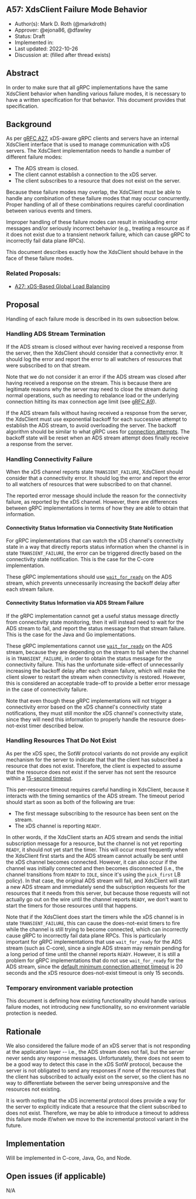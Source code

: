A57: XdsClient Failure Mode Behavior
----
* Author(s): Mark D. Roth (@markdroth)
* Approver: @ejona86, @dfawley
* Status: Draft
* Implemented in: 
* Last updated: 2022-10-26
* Discussion at: <google group thread> (filled after thread exists)

## Abstract

In order to make sure that all gRPC implementations have the same
XdsClient behavior when handling various failure modes, it is necessary
to have a written specification for that behavior.  This document provides
that specification.

## Background

As per [gRFC A27][A27], xDS-aware gRPC clients and servers have an
internal XdsClient interface that is used to manage communication with
xDS servers.  The XdsClient implementation needs to handle a number of
different failure modes:

- The ADS stream is closed.
- The client cannot establish a connection to the xDS server.
- The client subscribes to a resource that does not exist on the server.

Because these failure modes may overlap, the XdsClient must be able to
handle any combination of these failure modes that may occur concurrently.
Proper handling of all of these combinations requires careful
coordination between various events and timers.

Improper handling of these failure modes can result in misleading error
messages and/or seriously incorrect behavior (e.g., treating a resource
as if it does not exist due to a transient network failure, which can
cause gRPC to incorrectly fail data plane RPCs).

This document describes exactly how the XdsClient should behave in the
face of these failure modes.

### Related Proposals: 
* [A27: xDS-Based Global Load Balancing][A27]

[A27]: A27-xds-global-load-balancing.md

## Proposal

Handling of each failure mode is described in its own subsection below.

### Handling ADS Stream Termination

If the ADS stream is closed without ever having received a response from
the server, then the XdsClient should consider that a connectivity
error.  It should log the error and report the error to all watchers of
resources that were subscribed to on that stream.

Note that we do not consider it an error if the ADS stream was closed
after having received a response on the stream.  This is because there
are legitimate reasons why the server may need to close the stream
during normal operations, such as needing to rebalance load or the
underlying connection hitting its max connection age limit (see [gRFC
A9](A9-server-side-conn-mgt.md)).

If the ADS stream fails without having received a response from the
server, the XdsClient must use exponential backoff for each successive
attempt to establish the ADS stream, to avoid overloading the server.
The backoff algorithm should be similar to what gRPC uses for [connection
attempts](https://github.com/grpc/grpc/blob/master/doc/connection-backoff.md).
The backoff state will be reset when an ADS stream attempt does finally
receive a response from the server.

### Handling Connectivity Failure

When the xDS channel reports state `TRANSIENT_FAILURE`, XdsClient should
consider that a connectivity error.  It should log the error and report the
error to all watchers of resources that were subscribed to on that channel.

The reported error message should include the reason for the connectivity
failure, as reported by the xDS channel.  However, there are differences
between gRPC implementations in terms of how they are able to obtain
that information.

#### Connectivity Status Information via Connectivity State Notification

For gRPC implementations that can watch the xDS channel's connectivity state
in a way that directly reports status information when the channel is in
state `TRANSIENT_FAILURE`, the error can be triggered directly based on the
connectivity state notification.  This is the case for the C-core
implementation.

These gRPC implementations should use
[`wait_for_ready`](https://github.com/grpc/grpc/blob/master/doc/wait-for-ready.md)
on the ADS stream, which prevents unnecessarily increasing the backoff
delay after each stream failure.

#### Connectivity Status Information via ADS Stream Failure

If the gRPC implementation cannot get a useful status message directly
from connectivity state monitoring, then it will instead need to wait for
the ADS stream to fail, and report the status message from that stream
failure.  This is the case for the Java and Go implementations.

These gRPC implementations cannot use
[`wait_for_ready`](https://github.com/grpc/grpc/blob/master/doc/wait-for-ready.md)
on the ADS stream, because they are depending on the stream to fail when
the channel is in `TRANSIENT_FAILURE`, in order to obtain the status
message for the connectivity failure.  This has the unfortunate
side-effect of unnecessarily increasing the backoff delay after each
stream failure, which will make the client slower to restart the stream
when connectivity is restored.  However, this is considered an
acceptable trade-off to provide a better error message in the case of
connectivity failure.

Note that even though these gRPC implementations will not trigger a
connectivity error based on the xDS channel's connectivity state
notifications, they must still monitor the xDS channel's connectivity
state, since they will need this information to properly handle the
resource does-not-exist timer described below.

### Handling Resources That Do Not Exist

As per the xDS spec, the SotW protocol variants do not provide any
explicit mechanism for the server to indicate that that the client has
subscribed a resource that does not exist.  Therefore, the client is
expected to assume that the resource does not exist if the server has
not sent the resource within a [15-second
timeout](https://www.envoyproxy.io/docs/envoy/latest/api-docs/xds_protocol#knowing-when-a-requested-resource-does-not-exist).

This per-resource timeout requires careful handling in XdsClient, because
it interacts with the timing semantics of the ADS stream.  The timeout
period should start as soon as both of the following are true:

- The first message subscribing to the resource has been sent on the stream.
- The xDS channel is reporting `READY`.

In other words, if the XdsClient starts an ADS stream and sends the initial
subscription message for a resource, but the channel is not yet reporting
`READY`, it should not yet start the timer.  This will occur most frequently
when the XdsClient first starts and the ADS stream cannot actually be sent
until the xDS channel becomes connected.  However, it can also occur if
the channel was initially connected and then becomes disconnected (i.e.,
the channel transitions from `READY` to `IDLE`, since it's using the
`pick_first` LB policy).  In that case, the original ADS stream will fail,
and XdsClient will start a new ADS stream and immediately send the
subscription requests for the resources that it needs from this server,
but because those requests will not actually go out on the wire until
the channel reports `READY`, we don't want to start the timers for those
resources until that happens.

Note that if the XdsClient does start the timers while the xDS channel
is in state `TRANSIENT_FAILURE`, this can cause the does-not-exist
timers to fire while the channel is still trying to become connected,
which can incorrectly cause gRPC to incorrectly fail data plane RPCs.
This is particularly important for gRPC implementations that use
`wait_for_ready` for the ADS stream (such as C-core), since a single ADS
stream may remain pending for a long period of time until the channel
reports `READY`.  However, it is still a problem for gRPC
implementations that do not use `wait_for_ready` for the ADS stream,
since the [default minimum connection attempt
timeout](https://github.com/grpc/grpc/blob/master/doc/connection-backoff.md)
is 20 seconds and the xDS resource does-not-exist timeout is only 15
seconds.

### Temporary environment variable protection

This document is defining how existing functionality should handle
various failure modes, not introducing new functionality, so no environment
variable protection is needed.

## Rationale

We also considered the failure mode of an xDS server that is not
responding at the application layer -- i.e., the ADS stream does not
fail, but the server never sends any response messages.  Unfortunately,
there does not seem to be a good way to detect this case in the xDS SotW
protocol, because the server is not obligated to send any responses if
none of the resources that the client has subscribed to actually exist
on the server, so the client has no way to differentiate between the
server being unresponsive and the resources not existing.

It is worth noting that the xDS incremental protocol does provide a way
for the server to explicitly indicate that a resource that the client
subscribed to does not exist.  Therefore, we may be able to introduce a
timeout to address this failure mode if/when we move to the incremental
protocol variant in the future.

## Implementation

Will be implemented in C-core, Java, Go, and Node.

## Open issues (if applicable)

N/A
